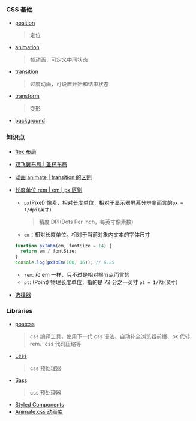 ### CSS 基础

- [position](./postion/index.md)
  > 定位
- [animation]()
  > 帧动画，可定义中间状态
- [transition]()
  > 过度动画，可设置开始和结束状态
- [transform]()
  > 变形
- [background]()

### 知识点

- [flex 布局](./Flex/index.md)
- [双飞翼布局 | 圣杯布局]()
- [动画 animate | transition 的区别]()
- [长度单位 rem | em | px 区别]()

  - `px`(Pixel):像素，相对长度单位，相对于显示器屏幕分辨率而言的`px = 1/dpi(英寸)`
    > 精度 DPI(Dots Per Inch，每英寸像素数)
  - `em`：相对长度单位。相对于当前对象内文本的字体尺寸

  ```js
  function pxToEm(em, fontSize = 14) {
    return em / fontSize;
  }
  console.log(pxToEm(100, 16)); // 6.25
  ```

  - `rem`: 和 em 一样，只不过是相对根节点而言的
  - `pt`: (Point) 物理长度单位，指的是 72 分之一英寸 `pt = 1/72(英寸)`

- [选择器](https://www.runoob.com/cssref/css-selectors.html)

### Libraries

- [postcss]()
  > css 编译工具，使用下一代 css 语法、自动补全浏览器前缀、px 代转 rem、css 代码压缩等
- [Less]()
  > css 预处理器
- [Sass]()
  > css 预处理器
- [Styled Components]()
- [Animate.css 动画库](https://www.jq22.com/yanshi819)
